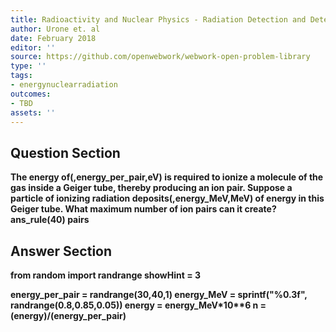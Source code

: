 ```yaml
---
title: Radioactivity and Nuclear Physics - Radiation Detection and Detectors
author: Urone et. al
date: February 2018
editor: ''
source: https://github.com/openwebwork/webwork-open-problem-library
type: ''
tags:
- energynuclearradiation
outcomes:
- TBD
assets: ''
---
```


## Question Section 

<b>
The energy of(,energy_per_pair,eV) is required to ionize a molecule of the gas inside a Geiger tube, thereby producing an ion pair. Suppose a particle of ionizing radiation deposits(,energy_MeV,MeV) of energy in this Geiger tube. What maximum number of ion pairs can it create?
ans_rule(40) pairs


## Answer Section

from random import randrange
showHint = 3

energy_per_pair = randrange(30,40,1)
energy_MeV = sprintf("%0.3f", randrange(0.8,0.85,0.05))
energy = energy_MeV*10**6
n = (energy)/(energy_per_pair)